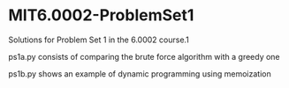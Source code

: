 # MIT6.0002-ProblemSet1

Solutions for Problem Set 1 in the 6.0002 course.1

ps1a.py consists of comparing the brute force algorithm with a greedy one

ps1b.py shows an example of dynamic programming using memoization
